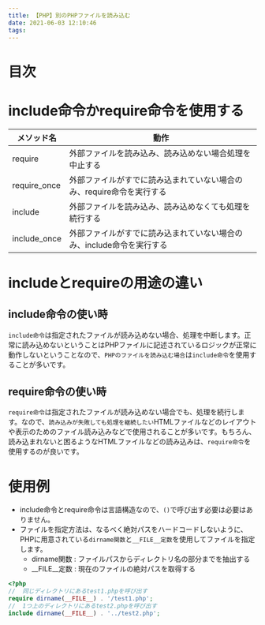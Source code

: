 ```yaml
---
title: 【PHP】別のPHPファイルを読み込む
date: 2021-06-03 12:10:46
tags:
---
```

# 目次
<!-- toc -->
<!-- more -->

# include命令かrequire命令を使用する
| メソッド名        | 動作                                     | 
|--------------|----------------------------------------| 
| require      | 外部ファイルを読み込み、読み込めない場合処理を中止する            | 
| require_once | 外部ファイルがすでに読み込まれていない場合のみ、require命令を実行する | 
| include      | 外部ファイルを読み込み、読み込めなくても処理を続行する            | 
| include_once | 外部ファイルがすでに読み込まれていない場合のみ、include命令を実行する | 

# includeとrequireの用途の違い

## include命令の使い時
`include命令`は指定されたファイルが読み込めない場合、処理を中断します。正常に読み込めないということはPHPファイルに記述されているロジックが正常に動作しないということなので、`PHPのファイルを読み込む場合`は`include命令`を使用することが多いです。

## require命令の使い時
`require命令`は指定されたファイルが読み込めない場合でも、処理を続行します。なので、`読み込みが失敗しても処理を継続したい`HTMLファイルなどのレイアウトや表示のためのファイル読み込みなどで使用されることが多いです。もちろん、読み込まれないと困るようなHTMLファイルなどの読み込みは、`require命令`を使用するのが良いです。

# 使用例
- include命令とrequire命令は言語構造なので、`()`で呼び出す必要は必要はありません。
- ファイルを指定方法は、なるべく絶対パスをハードコードしないように、PHPに用意されている`dirname関数`と`__FILE__定数`を使用してファイルを指定します。
  - dirname関数 : ファイルパスからディレクトリ名の部分までを抽出する
  - __FILE__定数 : 現在のファイルの絶対パスを取得する

```php
<?php
//  同じディレクトリにあるtest1.phpを呼び出す
require dirname(__FILE__) . '/test1.php';
//  1つ上のディレクトリにあるtest2.phpを呼び出す
include dirname(__FILE__) . '../test2.php';
```
